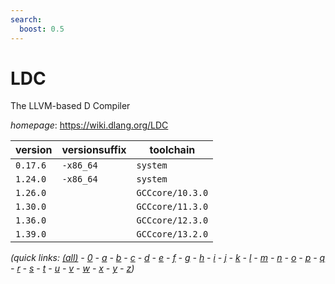 ```yaml
---
search:
  boost: 0.5
---
```

# LDC

The LLVM-based D Compiler

*homepage*: <https://wiki.dlang.org/LDC>

version | versionsuffix | toolchain
--------|---------------|----------
``0.17.6`` | ``-x86_64`` | ``system``
``1.24.0`` | ``-x86_64`` | ``system``
``1.26.0`` |  | ``GCCcore/10.3.0``
``1.30.0`` |  | ``GCCcore/11.3.0``
``1.36.0`` |  | ``GCCcore/12.3.0``
``1.39.0`` |  | ``GCCcore/13.2.0``


*(quick links: [(all)](../index.md) - [0](../0/index.md) - [a](../a/index.md) - [b](../b/index.md) - [c](../c/index.md) - [d](../d/index.md) - [e](../e/index.md) - [f](../f/index.md) - [g](../g/index.md) - [h](../h/index.md) - [i](../i/index.md) - [j](../j/index.md) - [k](../k/index.md) - [l](../l/index.md) - [m](../m/index.md) - [n](../n/index.md) - [o](../o/index.md) - [p](../p/index.md) - [q](../q/index.md) - [r](../r/index.md) - [s](../s/index.md) - [t](../t/index.md) - [u](../u/index.md) - [v](../v/index.md) - [w](../w/index.md) - [x](../x/index.md) - [y](../y/index.md) - [z](../z/index.md))*

